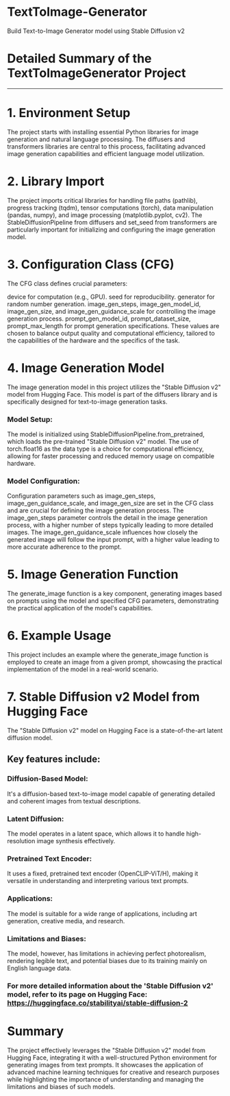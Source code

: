 # TextToImage-Generator
Build Text-to-Image Generator model using Stable Diffusion v2

# **Detailed Summary of the TextToImageGenerator Project**

---

# 1. Environment Setup

The project starts with installing essential Python libraries for image generation and natural language processing. The diffusers and transformers libraries are central to this process, facilitating advanced image generation capabilities and efficient language model utilization.

# 2. Library Import

The project imports critical libraries for handling file paths (pathlib), progress tracking (tqdm), tensor computations (torch), data manipulation (pandas, numpy), and image processing (matplotlib.pyplot, cv2). The StableDiffusionPipeline from diffusers and set_seed from transformers are particularly important for initializing and configuring the image generation model.


# 3. Configuration Class (CFG)

The CFG class defines crucial parameters:

device for computation (e.g., GPU).
seed for reproducibility.
generator for random number generation.
image_gen_steps, image_gen_model_id, image_gen_size, and image_gen_guidance_scale for controlling the image generation process.
prompt_gen_model_id, prompt_dataset_size, prompt_max_length for prompt generation specifications.
These values are chosen to balance output quality and computational efficiency, tailored to the capabilities of the hardware and the specifics of the task.

# 4. Image Generation Model

The image generation model in this project utilizes the "Stable Diffusion v2" model from Hugging Face. This model is part of the diffusers library and is specifically designed for text-to-image generation tasks.

### Model Setup:
The model is initialized using StableDiffusionPipeline.from_pretrained, which loads the pre-trained "Stable Diffusion v2" model. The use of torch.float16 as the data type is a choice for computational efficiency, allowing for faster processing and reduced memory usage on compatible hardware.

### Model Configuration:
Configuration parameters such as image_gen_steps, image_gen_guidance_scale, and image_gen_size are set in the CFG class and are crucial for defining the image generation process. The image_gen_steps parameter controls the detail in the image generation process, with a higher number of steps typically leading to more detailed images. The image_gen_guidance_scale influences how closely the generated image will follow the input prompt, with a higher value leading to more accurate adherence to the prompt.

# 5. Image Generation Function
The generate_image function is a key component, generating images based on prompts using the model and specified CFG parameters, demonstrating the practical application of the model's capabilities.

# 6. Example Usage
This project includes an example where the generate_image function is employed to create an image from a given prompt, showcasing the practical implementation of the model in a real-world scenario.

# 7. Stable Diffusion v2 Model from Hugging Face
The "Stable Diffusion v2" model on Hugging Face is a state-of-the-art latent diffusion model.
## Key features include:

### Diffusion-Based Model:
It's a diffusion-based text-to-image model capable of generating detailed and coherent images from textual descriptions.

### Latent Diffusion:
The model operates in a latent space, which allows it to handle high-resolution image synthesis effectively.

### Pretrained Text Encoder:
It uses a fixed, pretrained text encoder (OpenCLIP-ViT/H), making it versatile in understanding and interpreting various text prompts.

### Applications:
The model is suitable for a wide range of applications, including art generation, creative media, and research.

### Limitations and Biases:
The model, however, has limitations in achieving perfect photorealism, rendering legible text, and potential biases due to its training mainly on English language data.

### For more detailed information about the 'Stable Diffusion v2' model, refer to its page on Hugging Face: https://huggingface.co/stabilityai/stable-diffusion-2

# Summary
The project effectively leverages the "Stable Diffusion v2" model from Hugging Face, integrating it with a well-structured Python environment for generating images from text prompts. It showcases the application of advanced machine learning techniques for creative and research purposes while highlighting the importance of understanding and managing the limitations and biases of such models.
